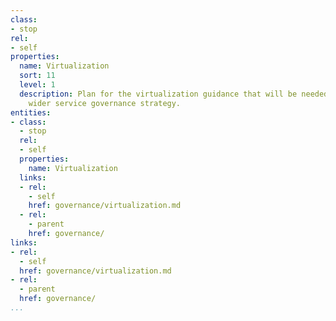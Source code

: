 ```yaml
---
class:
- stop
rel:
- self
properties:
  name: Virtualization
  sort: 11
  level: 1
  description: Plan for the virtualization guidance that will be needed to drive a
    wider service governance strategy.
entities:
- class:
  - stop
  rel:
  - self
  properties:
    name: Virtualization
  links:
  - rel:
    - self
    href: governance/virtualization.md
  - rel:
    - parent
    href: governance/
links:
- rel:
  - self
  href: governance/virtualization.md
- rel:
  - parent
  href: governance/
...
```

